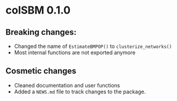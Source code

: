# colSBM 0.1.0

## Breaking changes:

* Changed the name of `EstimateBMPOP()` to `clusterize_networks()`
* Most internal functions are not exported anymore

## Cosmetic changes
* Cleaned documentation and user functions
* Added a `NEWS.md` file to track changes to the package.
